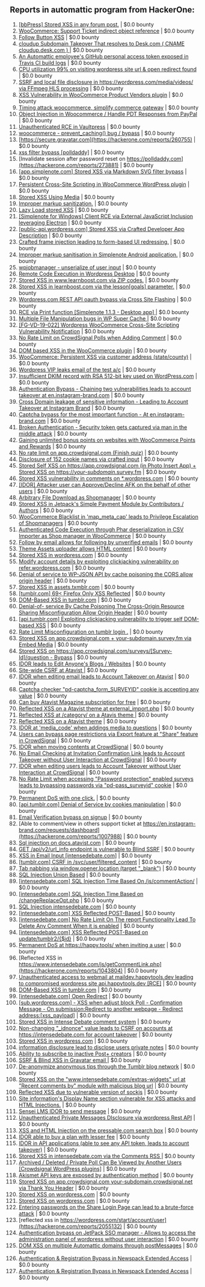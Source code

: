## Reports in automattic program from HackerOne:
1. [[bbPress] Stored XSS in any forum post.](https://hackerone.com/reports/151117) | $0.0 bounty
2. [WooCommerce: Support Ticket indirect object reference](https://hackerone.com/reports/91599) | $0.0 bounty
3. [Follow Button XSS](https://hackerone.com/reports/172574) | $0.0 bounty
4. [cloudup Subdomain Takeover That resolves to Desk.com ( CNAME cloudup.desk.com ) ](https://hackerone.com/reports/201796) | $0.0 bounty
5. [An Automattic employee's GitHub personal access token exposed in Travis CI build logs](https://hackerone.com/reports/218264) | $0.0 bounty
6. [CPU utilization 99% on visiting wordpress site url & open redirect found](https://hackerone.com/reports/129091) | $0.0 bounty
7. [SSRF and local file disclosure in https://wordpress.com/media/videos/ via FFmpeg HLS processing](https://hackerone.com/reports/237381) | $0.0 bounty
8. [XSS Vulnerability in WooCommerce Product Vendors plugin](https://hackerone.com/reports/253313) | $0.0 bounty
9. [Timing attack woocommerce, simplify commerce gateway](https://hackerone.com/reports/239359) | $0.0 bounty
10. [Object Injection in Woocommerce / Handle PDT Responses from PayPal](https://hackerone.com/reports/245228) | $0.0 bounty
11. [Unauthenticated RCE in Vaultpress](https://hackerone.com/reports/236552) | $0.0 bounty
12. [woocommerce - prevent_caching() bug / bypass](https://hackerone.com/reports/241323) | $0.0 bounty
13. [https://secure.gravatar.com](https://hackerone.com/reports/260755) | $0.0 bounty
14. [xss filter bypass [polldaddy]](https://hackerone.com/reports/264832) | $0.0 bounty
15. [Invalidate session after password reset on https://polldaddy.com](https://hackerone.com/reports/273881) | $0.0 bounty
16. [[app.simplenote.com] Stored XSS via Markdown SVG filter bypass](https://hackerone.com/reports/271007) | $0.0 bounty
17. [Persistent Cross-Site Scripting in WooCommerce WordPress plugin](https://hackerone.com/reports/152692) | $0.0 bounty
18. [Stored XSS Using Media](https://hackerone.com/reports/275386) | $0.0 bounty
19. [Improper markup sanitization.](https://hackerone.com/reports/289823) | $0.0 bounty
20. [Lazy Load stored XSS](https://hackerone.com/reports/152416) | $0.0 bounty
21. [[Simplenote for Windows] Client RCE via External JavaScript Inclusion leveraging Electron](https://hackerone.com/reports/291539) | $0.0 bounty
22. [[public-api.wordpress.com] Stored XSS via Crafted Developer App Description](https://hackerone.com/reports/293743) | $0.0 bounty
23. [Crafted frame injection leading to form-based UI redressing.](https://hackerone.com/reports/291683) | $0.0 bounty
24. [Improper markup sanitisation in Simplenote Android application.](https://hackerone.com/reports/297547) | $0.0 bounty
25. [wpjobmanager - unserialize of user input](https://hackerone.com/reports/308489) | $0.0 bounty
26. [Remote Code Execution in Wordpress Desktop](https://hackerone.com/reports/301458) | $0.0 bounty
27. [Stored XSS in www.learnboost.com via ZIP codes.](https://hackerone.com/reports/300812) | $0.0 bounty
28. [Stored XSS in learnboost.com via the lesson[goals] parameter.](https://hackerone.com/reports/300270) | $0.0 bounty
29. [Wordpress.com REST API oauth bypass via Cross Site Flashing](https://hackerone.com/reports/176308) | $0.0 bounty
30. [RCE via Print function [Simplenote 1.1.3 - Desktop app] ](https://hackerone.com/reports/358049) | $0.0 bounty
31. [Multiple File Manipulation bugs in WP Super Cache ](https://hackerone.com/reports/240886) | $0.0 bounty
32. [[FG-VD-19-022] Wordpress WooCommerce Cross-Site Scripting Vulnerability Notification](https://hackerone.com/reports/495583) | $0.0 bounty
33. [No Rate Limit on CrowdSignal Polls when Adding Comment](https://hackerone.com/reports/488923) | $0.0 bounty
34. [DOM based XSS in the WooCommerce plugin](https://hackerone.com/reports/507139) | $0.0 bounty
35. [WooCommerce: Persistent XSS via customer address (state/county)](https://hackerone.com/reports/530499) | $0.0 bounty
36. [Wordpress VIP leaks email of the test a/c](https://hackerone.com/reports/540301) | $0.0 bounty
37. [Insufficient DKIM record with RSA 512-bit key used on WordPress.com](https://hackerone.com/reports/550937) | $0.0 bounty
38. [Authentication Bypass - Chaining two vulnerabilities leads to account takeover at en.instagram-brand.com](https://hackerone.com/reports/209008) | $0.0 bounty
39. [Cross Domain leakage of sensitive information - Leading to Account Takeover at Instagram Brand](https://hackerone.com/reports/209352) | $0.0 bounty
40. [Captcha bypass for the most important function - At en.instagram-brand.com](https://hackerone.com/reports/206653) | $0.0 bounty
41. [Broken Authentication - Security token gets captured via man in the middle attack](https://hackerone.com/reports/206650) | $0.0 bounty
42. [Gaining unlimited bonus points on websites with WooCommerce Points and Rewards](https://hackerone.com/reports/592803) | $0.0 bounty
43. [No rate limit on app.crowdsignal.com (Finish quiz)](https://hackerone.com/reports/568832) | $0.0 bounty
44. [Disclosure of 152 cookie names via crafted input](https://hackerone.com/reports/310105) | $0.0 bounty
45. [Stored Self XSS on https://app.crowdsignal.com (in Photo Insert App) + Stored XSS on https://*your-subdomain*.survey.fm](https://hackerone.com/reports/667188) | $0.0 bounty
46. [Stored XSS vulnerability in comments on *.wordpress.com](https://hackerone.com/reports/707720) | $0.0 bounty
47. [[IDOR] Attacker user can Approve/Decline AFK on the behalf of other users](https://hackerone.com/reports/725569) | $0.0 bounty
48. [Arbitrary File Download as Shopmanager](https://hackerone.com/reports/402473) | $0.0 bounty
49. [Stored XSS in Jetpack's Simple Payment Module by Contributors / Authors](https://hackerone.com/reports/402753) | $0.0 bounty
50. [WooCommerce Blacklist in 'map_meta_cap' leads to Privilege Escalation of Shopmanagers](https://hackerone.com/reports/403039) | $0.0 bounty
51. [Authenticated Code Execution through Phar deserialization in CSV Importer as Shop manager in WooCommerce](https://hackerone.com/reports/403083) | $0.0 bounty
52. [Follow by email allows for following by unverified emails](https://hackerone.com/reports/762121) | $0.0 bounty
53. [Theme Assets uploader allows HTML content](https://hackerone.com/reports/769998) | $0.0 bounty
54. [Stored XSS in wordpress.com](https://hackerone.com/reports/733248) | $0.0 bounty
55. [Modify account details by exploiting clickjacking vulnerability on refer.wordpress.com](https://hackerone.com/reports/765355) | $0.0 bounty
56. [Denial of service to WP-JSON API by cache poisoning the CORS allow origin header](https://hackerone.com/reports/591302) | $0.0 bounty
57. [Stored XSS in assets.txmblr.com](https://hackerone.com/reports/870703) | $0.0 bounty
58. [[tumblr.com] 69< Firefox Only  XSS Reflected](https://hackerone.com/reports/915756) | $0.0 bounty
59. [DOM-Based XSS in tumblr.com](https://hackerone.com/reports/882546) | $0.0 bounty
60. [Denial-of- service By Cache Poisoning The Cross-Origin Resource Sharing Misconfiguration Allow Origin Header](https://hackerone.com/reports/921704) | $0.0 bounty
61. [[api.tumblr.com] Exploiting clickjacking vulnerability to trigger self DOM-based XSS](https://hackerone.com/reports/953579) | $0.0 bounty
62. [Rate Limit Misconfiguration on tumblr login .](https://hackerone.com/reports/708917) | $0.0 bounty
63. [Stored XSS on app.crowdsignal.com + your-subdomain.survey.fm via Embed Media](https://hackerone.com/reports/920005) | $0.0 bounty
64. [Stored XSS on https://app.crowdsignal.com/surveys/[Survey-Id]/question - Bypass](https://hackerone.com/reports/974271) | $0.0 bounty
65. [IDOR leads to Edit Anyone's Blogs / Websites](https://hackerone.com/reports/974222) | $0.0 bounty
66. [Site-wide CSRF at Atavist ](https://hackerone.com/reports/951292) | $0.0 bounty
67. [IDOR when editing email leads to Account Takeover on Atavist](https://hackerone.com/reports/950881) | $0.0 bounty
68. [Captcha checker "pd-captcha_form_SURVEYID" cookie is accepting any value](https://hackerone.com/reports/920357) | $0.0 bounty
69. [Can buy Atavist Magazine subscription for free](https://hackerone.com/reports/951230) | $0.0 bounty
70. [Reflected XSS on a Atavist theme at external_import.php](https://hackerone.com/reports/976657) | $0.0 bounty
71. [Reflected XSS at /category/ on a Atavis theme ](https://hackerone.com/reports/950845) | $0.0 bounty
72. [Reflected XSS on a Atavist theme](https://hackerone.com/reports/947790) | $0.0 bounty
73. [IDOR at 'media_code' when addings media to questions](https://hackerone.com/reports/915133) | $0.0 bounty
74. [Users can bypass page restrictions via Export feature at "Share" feature in CrowdSignal](https://hackerone.com/reports/915140) | $0.0 bounty
75. [IDOR when moving contents at CrowdSignal](https://hackerone.com/reports/915127) | $0.0 bounty
76. [No Email Checking at Invitation Confirmation Link leads to Account Takeover without User Interaction at CrowdSignal](https://hackerone.com/reports/915110) | $0.0 bounty
77. [IDOR when editing users leads to Account Takeover without User Interaction at CrowdSignal](https://hackerone.com/reports/915114) | $0.0 bounty
78. [No Rate Limit when accessing "Password protection" enabled surveys leads to bypassing passwords via "pd-pass_surveyid" cookie](https://hackerone.com/reports/905816) | $0.0 bounty
79. [Permanent DoS with one click.](https://hackerone.com/reports/975827) | $0.0 bounty
80. [[api.tumblr.com] Denial of Service by cookies manipulation](https://hackerone.com/reports/1005421) | $0.0 bounty
81. [Email Verification bypass on signup](https://hackerone.com/reports/1040047) | $0.0 bounty
82. [Able to comment/view in others support ticket at https://en.instagram-brand.com/requests/dashboard](https://hackerone.com/reports/1007988) | $0.0 bounty
83. [Sql injection on docs.atavist.com](https://hackerone.com/reports/1039315) | $0.0 bounty
84. [GET /api/v2/url_info endpoint is vulnerable to Blind SSRF](https://hackerone.com/reports/1057531) | $0.0 bounty
85. [XSS in Email Input [intensedebate.com]](https://hackerone.com/reports/1037714) | $0.0 bounty
86. [[tumblr.com] CSRF in /svc/user/filtered_content](https://hackerone.com/reports/1010806) | $0.0 bounty
87. [Tab nabbing via window.opener.location (target "_blank")](https://hackerone.com/reports/984947) | $0.0 bounty
88. [SQL Injection Union Based](https://hackerone.com/reports/1046084) | $0.0 bounty
89. [[intensedebate.com] SQL Injection Time Based On /js/commentAction/](https://hackerone.com/reports/1044698) | $0.0 bounty
90. [[intensedebate.com] SQL Injection Time Based on /changeReplaceOpt.php](https://hackerone.com/reports/1042746) | $0.0 bounty
91. [SQL Injection  intensedebate.com](https://hackerone.com/reports/1069561) | $0.0 bounty
92. [[intensedebate.com] XSS Reflected POST-Based ](https://hackerone.com/reports/1040533) | $0.0 bounty
93. [[intensedebate.com] No Rate Limit On The report Functionality Lead To Delete Any Comment When it is enabled](https://hackerone.com/reports/1051734) | $0.0 bounty
94. [[intensedebate.com] XSS Reflected POST-Based on update/tumblr2/{$id}](https://hackerone.com/reports/1040639) | $0.0 bounty
95. [Permanent DoS at https://happy.tools/ when inviting a user](https://hackerone.com/reports/1041173) | $0.0 bounty
96. [Reflected XSS in https://www.intensedebate.com/js/getCommentLink.php](https://hackerone.com/reports/1043804) | $0.0 bounty
97. [Unauthenticated access to webmail at maildev.happytools.dev leading to compromised wordpress site api.happytools.dev [RCE]](https://hackerone.com/reports/1067547) | $0.0 bounty
98. [DOM-Based XSS in tumblr.com](https://hackerone.com/reports/949382) | $0.0 bounty
99. [[intensedebate.com] Open Redirect](https://hackerone.com/reports/1050193) | $0.0 bounty
100. [[sub.wordpress.com] - XSS when adjust block Poll - Confirmation Message -  On submission:Redirect to another webpage - Redirect address:[xss_payload]](https://hackerone.com/reports/1050733) | $0.0 bounty
101. [Stored XSS in Intense Debate comment system](https://hackerone.com/reports/1039750) | $0.0 bounty
102. [Non-changing "_idnonce" value leads to CSRF on accounts at https://intensedebate.com for account takeover](https://hackerone.com/reports/1090982) | $0.0 bounty
103. [Stored XSS in wordpress.com](https://hackerone.com/reports/1054526) | $0.0 bounty
104. [information disclosure lead to disclose users private notes](https://hackerone.com/reports/1070081) | $0.0 bounty
105. [Ability to subscribe to inactive Post+ creators](https://hackerone.com/reports/1322334) | $0.0 bounty
106. [SSRF & Blind XSS in Gravatar email ](https://hackerone.com/reports/1100096) | $0.0 bounty
107. [De-anonymize anonymous tips through the Tumblr blog network](https://hackerone.com/reports/1484168) | $0.0 bounty
108. [Stored XSS on the "www.intensedebate.com/extras-widgets" url at "Recent comments by" module with malicious blog url](https://hackerone.com/reports/1083734) | $0.0 bounty
109. [Reflected XSS due to vulnerable version of sockjs](https://hackerone.com/reports/1100326) | $0.0 bounty
110. [ Site information's Display Name section vulnerable for XSS attacks and HTML Injections.](https://hackerone.com/reports/1554888) | $0.0 bounty
111. [Sensei LMS IDOR to send message](https://hackerone.com/reports/1592596) | $0.0 bounty
112. [Unauthenticated Private Messages DIsclosure via wordpress Rest API](https://hackerone.com/reports/1590237) | $0.0 bounty
113. [XSS and HTML Injection on the pressable.com search box](https://hackerone.com/reports/1537149) | $0.0 bounty
114. [IDOR able to buy a plan with lesser fee](https://hackerone.com/reports/1679276) | $0.0 bounty
115. [IDOR in API applications (able to see any API token, leads to account takeover)](https://hackerone.com/reports/1695454) | $0.0 bounty
116. [Stored XSS in intensedebate.com via the Comments RSS ](https://hackerone.com/reports/1664914) | $0.0 bounty
117. [Archived / Deleted / Private Poll Can Be Viewed by Another Users [Crowdsignal WordPress plugins]](https://hackerone.com/reports/1711318) | $0.0 bounty
118. [Akismet API keys are exposed by authentication method](https://hackerone.com/reports/1736846) | $0.0 bounty
119. [Stored XSS on app.crowdsignal.com  your-subdomain.crowdsignal.net via Thank You Header](https://hackerone.com/reports/1842822) | $0.0 bounty
120. [Stored XSS on  wordpress.com](https://hackerone.com/reports/1987172) | $0.0 bounty
121. [Stored XSS on wordpress.com](https://hackerone.com/reports/2012636) | $0.0 bounty
122. [Entering passwords on the Share Login Page can lead to a brute-force attack](https://hackerone.com/reports/2039447) | $0.0 bounty
123. [reflected xss in https://wordpress.com/start/account/user](https://hackerone.com/reports/2055132) | $0.0 bounty
124. [Authentication bypass on JetPack SSO manager - Allows to access the administration panel of wordpress without user interaction](https://hackerone.com/reports/2037902) | $0.0 bounty
125. [DOM XSS on multiple Automattic domains through postMessages](https://hackerone.com/reports/2371019) | $0.0 bounty
126. [Authentication & Registration Bypass in Newspack Extended Access](https://hackerone.com/reports/2472798) | $0.0 bounty
127. [Authentication & Registration Bypass in Newspack Extended Access](https://hackerone.com/reports/2536758) | $0.0 bounty